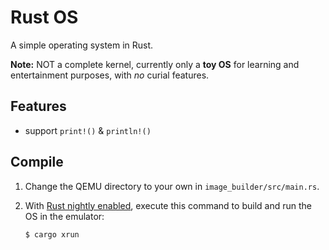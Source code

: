 # Rust OS
A simple operating system in Rust.

**Note:** NOT a complete kernel, currently only a **toy OS** for learning and entertainment purposes, with *no* curial features.
## Features
- support `print!()` & `println!()`
## Compile
1. Change the QEMU directory to your own in `image_builder/src/main.rs`.

2. With [Rust nightly enabled](https://doc.rust-lang.org/book/appendix-07-nightly-rust.html#rustup-and-the-role-of-rust-nightly), execute this command to build and run the OS in the emulator:
    ```shell
    $ cargo xrun
    ```
